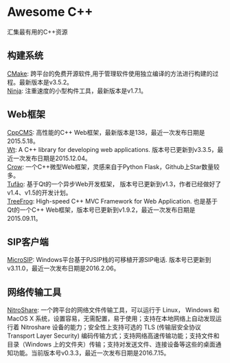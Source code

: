# Awesome C++
汇集最有用的C++资源

## 构建系统
[CMake](http://www.cmake.org/): 跨平台的免费开源软件,用于管理软件使用独立编译的方法进行构建的过程。最新版本是v3.5.2。       
[Ninja](https://github.com/ninja-build/ninja): 注重速度的小型构件工具，最新版本是v1.7.1。    

## Web框架
[CppCMS](http://cppcms.com/): 高性能的C++ Web框架，最新版本是138，最近一次发布日期是2015.5.18。     
[Wt](https://github.com/kdeforche/wt): A C++ library for developing web applications. 版本号已更新到v3.3.5，最近一次发布日期是2015.12.04。  
[Crow](https://github.com/ipkn/crow): 一个C++微型Web框架，灵感来自于Python Flask，Github上Star数量较多。  
[Tufão](https://github.com/vinipsmaker/tufao): 基于Qt的一个异步Web开发框架， 版本号已更新到v1.3，作者已经做好了v1.4、v1.5的开发计划。  
[TreeFrog](https://github.com/treefrogframework/treefrog-framework): High-speed C++ MVC Framework for Web Application. 也是基于Qt的一个C++ Web框架，版本号已更新到v1.9.2，最近一次发布日期是2015.09.11。

## SIP客户端
[MicroSIP](http://www.microsip.org/): Windows平台基于PJSIP栈的可移植开源SIP电话. 版本号已更新到v3.11.0，最近一次发布日期是2016.2.06。

## 网络传输工具
[NitroShare](https://github.com/nitroshare/nitroshare-desktop): 一个跨平台的网络文件传输工具，可以运行于 Linux， Windows 和 MacOS X 系统，设置容易，无需配置，易于使用；支持在本地网络上自动发现运行着 Nitroshare 设备的能力；安全性上支持可选的 TLS (传输层安全协议Transport Layer Security) 编码传输方式；支持网络高速传输功能；支持文件和目录（Windows 上的文件夹）传输；支持对发送文件、连接设备等这些的桌面通知功能。当前版本号v0.3.3，最近一次发布日期是2016.7.15。
